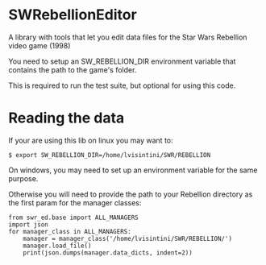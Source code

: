 # SWRebellionEditor
A library with tools that let you edit data files for the Star Wars Rebellion video game (1998)

You need to setup an SW_REBELLION_DIR environment variable that contains the path to the game's folder.

This is required to run the test suite, but optional for using this code.

# Reading the data
If your are using this lib on linux you may want to:
```
$ export SW_REBELLION_DIR=/home/lvisintini/SWR/REBELLION
```
On windows, you may need to set up an environment variable for the same purpose.

Otherwise you will need to provide the path to your Rebellion directory as the first param for the manager classes:

```
from swr_ed.base import ALL_MANAGERS 
import json 
for manager_class in ALL_MANAGERS: 
    manager = manager_class('/home/lvisintini/SWR/REBELLION/') 
    manager.load_file() 
    print(json.dumps(manager.data_dicts, indent=2))
``` 
